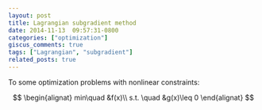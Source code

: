```yaml
---
layout: post
title: Lagrangian subgradient method
date: 2014-11-13  09:57:31-0800
categories: ["optimization"]
giscus_comments: true
tags: ["Lagrangian", "subgradient"]
related_posts: true
---
```


To some optimization problems with nonlinear constraints:

$$
\begin{alignat}
min\quad &f(x)\\
s.t. \quad &g(x)\leq 0
\end{alignat}
$$
